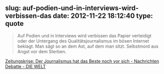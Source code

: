 slug: auf-podien-und-in-interviews-wird-verbissen-das
date: 2012-11-22 18:12:40
type: quote
---

> Auf Podien und in Interviews wird verbissen das Papier verteidigt oder der Untergang des Qualitätsjournalismus im bösen Internet beklagt. Man sägt so an dem Ast, auf dem man sitzt. Selbstmord aus Angst vor dem Sterben.

[Zeitungskrise: Der Journalismus hat das Beste noch vor sich - Nachrichten Debatte - DIE WELT](http://www.welt.de/debatte/article111363883/Der-Journalismus-hat-das-Beste-noch-vor-sich.html)
